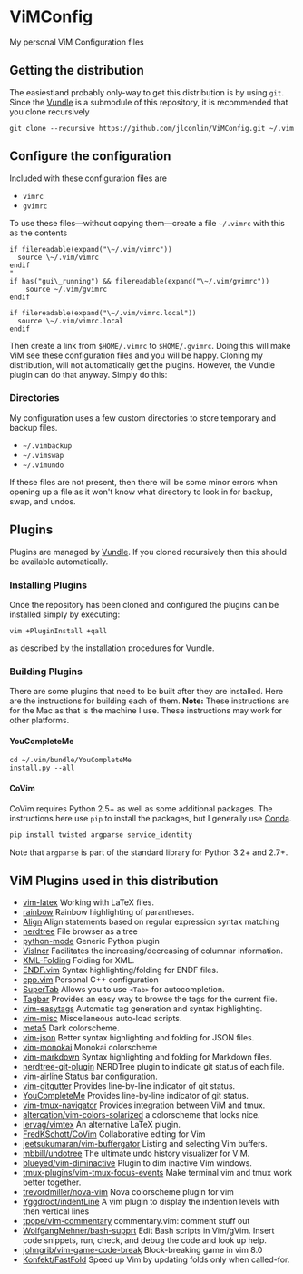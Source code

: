 # ViMConfig
My personal ViM Configuration files

## Getting the distribution
The easiestland probably only-way to get this distribution is by using `git`. Since the [Vundle](https://github.com/gmarik/Vundle.vim) is a submodule of this repository, it is recommended that you clone recursively

	git clone --recursive https://github.com/jlconlin/ViMConfig.git ~/.vim


## Configure the configuration
Included with these configuration files are

 - `vimrc`
 - `gvimrc`

To use these files—without copying them—create a file `~/.vimrc` with this as the contents

```vim
if filereadable(expand("\~/.vim/vimrc"))
  source \~/.vim/vimrc
endif
"
if has("gui\_running") && filereadable(expand("\~/.vim/gvimrc"))
	source ~/.vim/gvimrc
endif

if filereadable(expand("\~/.vim/vimrc.local"))
  source \~/.vim/vimrc.local
endif
```

Then create a link from `$HOME/.vimrc` to `$HOME/.gvimrc`. Doing this will make ViM see these configuration files and you will be happy. Cloning my distribution, will not automatically get the plugins. However, the Vundle plugin can do that anyway. Simply do this:

### Directories
My configuration uses a few custom directories to store temporary and backup files.
  - `~/.vimbackup`
  - `~/.vimswap`
  - `~/.vimundo`

If these files are not present, then there will be some minor errors when opening up a file as it won't know what directory to look in for backup, swap, and undos.

## Plugins
Plugins are managed by [Vundle](https://github.com/gmarik/Vundle.vim). If you cloned recursively then this should be available automatically.

### Installing Plugins
Once the repository has been cloned and configured the plugins can be installed simply by executing:

```vim
vim +PluginInstall +qall
```
as described by the installation procedures for Vundle.

### Building Plugins
There are some plugins that need to be built after they are installed. Here are the instructions for building each of them. **Note:** These instructions are for the Mac as that is the machine I use. These instructions may work for other platforms.

#### YouCompleteMe

```vim
cd ~/.vim/bundle/YouCompleteMe
install.py --all
```

#### CoVim
CoVim requires Python 2.5+ as well as some additional packages. The instructions here use `pip` to install the packages, but I generally use [Conda](https://conda.io/docs/).
```bash
pip install twisted argparse service_identity
```
Note that `argparse` is part of the standard library for Python 3.2+ and 2.7+.


## ViM Plugins used in this distribution

 - [vim-latex](https://github.com/vim-latex/vim-latex) Working with LaTeX files.
 - [rainbow](https://github.com/luochen1990/rainbow) Rainbow highlighting of parantheses.
 - [Align](https://github.com/JLimperg/Align) Align statements based on regular expression syntax matching
 - [nerdtree](https://github.com/scrooloose/nerdtree) File browser as a tree
 - [python-mode](https://github.com/klen/python-mode) Generic Python plugin
 - [VisIncr](https://github.com/vim-scripts/VisIncr) Facilitates the increasing/decreasing of columnar information.
 - [XML-Folding](https://github.com/vim-scripts/XML-Folding) Folding for XML.
 - [ENDF.vim](https://github.com/jlconlin/ENDF.vim) Syntax highlighting/folding for ENDF files.
 - [cpp.vim](https://github.com/jlconlin/cpp.vim) Personal C++ configuration
 - [SuperTab](https://github.com/ervandew/supertab.git) Allows you to use `<Tab>` for autocompletion.
 - [Tagbar](http://github.com/majutsushi/tagbar) Provides an easy way to browse the tags for the current file.
 - [vim-easytags](https://github.com/xolox/vim-easytags) Automatic tag generation and syntax highlighting.
 - [vim-misc](https://github.com/xolox/vim-misc) Miscellaneous auto-load scripts.
 - [meta5](https://github.com/christophermca/meta5) Dark colorscheme.
 - [vim-json](https://github.com/elzr/vim-json) Better syntax highlighting and folding for JSON files.
 - [vim-monokai](https://github.com/sickill/vim-monokai) Monokai colorscheme
 - [vim-markdown](https://github.com/plasticboy/vim-markdown) Syntax highlighting and folding for Markdown files.
 - [nerdtree-git-plugin](https://github.com/Xuyuanp/nerdtree-git-plugin) NERDTree plugin to indicate git status of each file.
 - [vim-airline](https://github.com/bling/vim-airline) Status bar configuration.
 - [vim-gitgutter](https://github.com/airblade/vim-gitgutter) Provides line-by-line indicator of git status.
 - [YouCompleteMe](https://github.com/Valloric/YouCompleteMe) Provides line-by-line indicator of git status.
 - [vim-tmux-navigator](https://github.com/christoomey/vim-tmux-navigator) Provides integration between ViM and tmux. 
 - [altercation/vim-colors-solarized](https://github.com/altercation/vim-colors-solarized) a colorscheme that looks nice.
 - [lervag/vimtex](https://github.com/lervag/vimtex) An alternative LaTeX plugin.
 - [FredKSchott/CoVim](https://github.com/FredKSchott/CoVim) Collaborative editing for Vim
 - [jeetsukumaran/vim-buffergator](https://github.com/jeetsukumaran/vim-buffergator) Listing and selecting Vim buffers.
 - [mbbill/undotree](https://github.com/mbbill/undotree) The ultimate undo history visualizer for VIM.
 - [blueyed/vim-diminactive](https://github.com/blueyed/vim-diminactive) Plugin to dim inactive Vim windows.
 - [tmux-plugins/vim-tmux-focus-events](https://github.com/tmux-plugins/vim-tmux-focus-events) Make terminal vim and tmux work better together.
 - [trevordmiller/nova-vim](https://github.com/trevordmiller/nova-vim) Nova colorscheme plugin for vim
 - [Yggdroot/indentLine](https://github.com/Yggdroot/indentLine) A vim plugin to display the indention levels with then vertical lines
 - [tpope/vim-commentary](https://github.com/tpope/vim-commentary) commentary.vim: comment stuff out
 - [WolfgangMehner/bash-supprt](https://github.com/vim-scripts/bash-support.vim) Edit Bash scripts in Vim/gVim. Insert code snippets, run, check, and debug the code and look up help.
 - [johngrib/vim-game-code-break](https://github.com/johngrib/vim-game-code-break) Block-breaking game in vim 8.0
 - [Konfekt/FastFold](https://github.com/Konfekt/FastFold) Speed up Vim by updating folds only when called-for.
